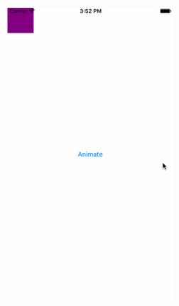 ![image](https://github.com/accesscode-2-2/code-samples/blob/master/assets/basic_animation.gif?raw=true)
